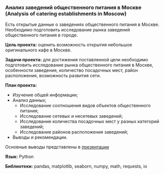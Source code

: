 ### Анализ заведений общественного питания в Москве (Analysis of catering establishments in Moscow)

Есть открытые данные о заведениях общественного питания в Москве. Необходимо подготовить исследование рынка заведений общественного питания в городе. 

**Цель проекта:** оценить возможность открытия небольшое оригинального кафе в Москве.

**Задачи проекта:** для достижения поставленной цели необходимо подготовить исследование рынка общественного питания в Москве, особенности заведения, количество посадочных мест, район расположения, возможность развития сети.

**План проекта:**

* Изучение общей информации;
* Анализ данных;
    * Исследование соотношения видов объектов общественного питания;
    * Исследование сетевых и несетевых заведений;
    * Исследование количества посадочных мест у разных категорий заведений;
    * Исследование районов расположения заведений;
* Выводы и рекомендации.

Основные выводы представлены в <a href ="https://drive.google.com/file/d/1Og_jwXvC0NsR9JMW61_2YchZk3qarsc3/view?usp=sharing">презентации</a>

**Язык:** Python

**Библиотеки:** pandas, matplotlib, seaborn, numpy, math, requests, io
